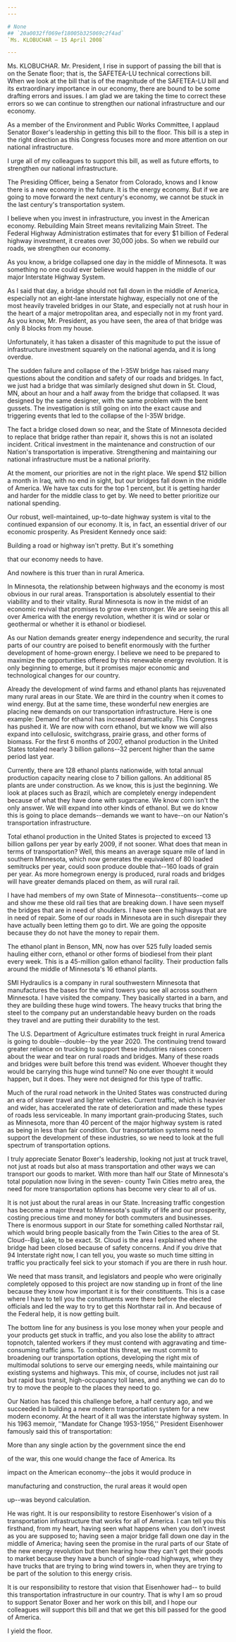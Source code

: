 ```yaml
---
---

# None
## `20a0032ff069ef18005b325069c2f4ad`
`Ms. KLOBUCHAR — 15 April 2008`

---
```



Ms. KLOBUCHAR. Mr. President, I rise in support of passing the bill 
that is on the Senate floor; that is, the SAFETEA-LU technical 
corrections bill. When we look at the bill that is of the magnitude of 
the SAFETEA-LU bill and its extraordinary importance in our economy, 
there are bound to be some drafting errors and issues. I am glad we are 
taking the time to correct these errors so we can continue to 
strengthen our national infrastructure and our economy.

As a member of the Environment and Public Works Committee, I applaud 
Senator Boxer's leadership in getting this bill to the floor. This bill 
is a step in the right direction as this Congress focuses more and more 
attention on our national infrastructure.

I urge all of my colleagues to support this bill, as well as future 
efforts, to strengthen our national infrastructure.

The Presiding Officer, being a Senator from Colorado, knows and I 
know there is a new economy in the future. It is the energy economy. 
But if we are going to move forward the next century's economy, we 
cannot be stuck in the last century's transportation system.

I believe when you invest in infrastructure, you invest in the 
American economy. Rebuilding Main Street means revitalizing Main 
Street. The Federal Highway Administration estimates that for every $1 
billion of Federal highway investment, it creates over 30,000 jobs. So 
when we rebuild our roads, we strengthen our economy.

As you know, a bridge collapsed one day in the middle of Minnesota. 
It was something no one could ever believe would happen in the middle 
of our major Interstate Highway System.

As I said that day, a bridge should not fall down in the middle of 
America, especially not an eight-lane interstate highway, especially 
not one of the most heavily traveled bridges in our State, and 
especially not at rush hour in the heart of a major metropolitan area, 
and especially not in my front yard. As you know, Mr. President, as you 
have seen, the area of that bridge was only 8 blocks from my house.

Unfortunately, it has taken a disaster of this magnitude to put the 
issue of infrastructure investment squarely on the national agenda, and 
it is long overdue.

The sudden failure and collapse of the I-35W bridge has raised many 
questions about the condition and safety of our roads and bridges. In 
fact, we just had a bridge that was similarly designed shut down in St. 
Cloud, MN, about an hour and a half away from the bridge that 
collapsed. It was designed by the same designer, with the same problem 
with the bent gussets. The investigation is still going on into the 
exact cause and triggering events that led to the collapse of the I-35W 
bridge.

The fact a bridge closed down so near, and the State of Minnesota 
decided to replace that bridge rather than repair it, shows this is not 
an isolated incident. Critical investment in the maintenance and 
construction of our Nation's transportation is imperative. 
Strengthening and maintaining our national infrastructure must be a 
national priority.

At the moment, our priorities are not in the right place. We spend 
$12 billion a month in Iraq, with no end in sight, but our bridges fall 
down in the middle of America. We have tax cuts for the top 1 percent, 
but it is getting harder and harder for the middle class to get by. We 
need to better prioritize our national spending.


Our robust, well-maintained, up-to-date highway system is vital to 
the continued expansion of our economy. It is, in fact, an essential 
driver of our economic prosperity. As President Kennedy once said:




 Building a road or highway isn't pretty. But it's something 


 that our economy needs to have.


And nowhere is this truer than in rural America.

In Minnesota, the relationship between highways and the economy is 
most obvious in our rural areas. Transportation is absolutely essential 
to their viability and to their vitality. Rural Minnesota is now in the 
midst of an economic revival that promises to grow even stronger. We 
are seeing this all over America with the energy revolution, whether it 
is wind or solar or geothermal or whether it is ethanol or biodiesel.

As our Nation demands greater energy independence and security, the 
rural parts of our country are poised to benefit enormously with the 
further development of home-grown energy. I believe we need to be 
prepared to maximize the opportunities offered by this renewable energy 
revolution. It is only beginning to emerge, but it promises major 
economic and technological changes for our country.

Already the development of wind farms and ethanol plants has 
rejuvenated many rural areas in our State. We are third in the country 
when it comes to wind energy. But at the same time, these wonderful new 
energies are placing new demands on our transportation infrastructure. 
Here is one example: Demand for ethanol has increased dramatically. 
This Congress has pushed it. We are now with corn ethanol, but we know 
we will also expand into cellulosic, switchgrass, prairie grass, and 
other forms of biomass. For the first 6 months of 2007, ethanol 
production in the United States totaled nearly 3 billion gallons--32 
percent higher than the same period last year.

Currently, there are 128 ethanol plants nationwide, with total annual 
production capacity nearing close to 7 billion gallons. An additional 
85 plants are under construction. As we know, this is just the 
beginning. We look at places such as Brazil, which are completely 
energy independent because of what they have done with sugarcane. We 
know corn isn't the only answer. We will expand into other kinds of 
ethanol. But we do know this is going to place demands--demands we want 
to have--on our Nation's transportation infrastructure.

Total ethanol production in the United States is projected to exceed 
13 billion gallons per year by early 2009, if not sooner. What does 
that mean in terms of transportation? Well, this means an average 
square mile of land in southern Minnesota, which now generates the 
equivalent of 80 loaded semitrucks per year, could soon produce double 
that--160 loads of grain per year. As more homegrown energy is 
produced, rural roads and bridges will have greater demands placed on 
them, as will rural rail.



I have had members of my own State of Minnesota--constituents--come 
up and show me these old rail ties that are breaking down. I have seen 
myself the bridges that are in need of shoulders. I have seen the 
highways that are in need of repair. Some of our roads in Minnesota are 
in such disrepair they have actually been letting them go to dirt. We 
are going the opposite because they do not have the money to repair 
them.

The ethanol plant in Benson, MN, now has over 525 fully loaded semis 
hauling either corn, ethanol or other forms of biodiesel from their 
plant every week. This is a 45-million gallon ethanol facility. Their 
production falls around the middle of Minnesota's 16 ethanol plants.

SMI Hydraulics is a company in rural southwestern Minnesota that 
manufactures the bases for the wind towers you see all across southern 
Minnesota. I have visited the company. They basically started in a 
barn, and they are building these huge wind towers. The heavy trucks 
that bring the steel to the company put an understandable heavy burden 
on the roads they travel and are putting their durability to the test.

The U.S. Department of Agriculture estimates truck freight in rural 
America is going to double--double--by the year 2020. The continuing 
trend toward greater reliance on trucking to support these industries 
raises concern about the wear and tear on rural roads and bridges. Many 
of these roads and bridges were built before this trend was evident. 
Whoever thought they would be carrying this huge wind tunnel? No one 
ever thought it would happen, but it does. They were not designed for 
this type of traffic.

Much of the rural road network in the United States was constructed 
during an era of slower travel and lighter vehicles. Current traffic, 
which is heavier and wider, has accelerated the rate of deterioration 
and made these types of roads less serviceable. In many important 
grain-producing States, such as Minnesota, more than 40 percent of the 
major highway system is rated as being in less than fair condition. Our 
transportation systems need to support the development of these 
industries, so we need to look at the full spectrum of transportation 
options.

I truly appreciate Senator Boxer's leadership, looking not just at 
truck travel, not just at roads but also at mass transportation and 
other ways we can transport our goods to market. With more than half 
our State of Minnesota's total population now living in the seven-
county Twin Cities metro area, the need for more transportation options 
has become very clear to all of us.

It is not just about the rural areas in our State. Increasing traffic 
congestion has become a major threat to Minnesota's quality of life and 
our prosperity, costing precious time and money for both commuters and 
businesses. There is enormous support in our State for something called 
Northstar rail, which would bring people basically from the Twin Cities 
to the area of St. Cloud--Big Lake, to be exact. St. Cloud is the area 
I explained where the bridge had been closed because of safety 
concerns. And if you drive that 94 Interstate right now, I can tell 
you, you waste so much time sitting in traffic you practically feel 
sick to your stomach if you are there in rush hour.

We need that mass transit, and legislators and people who were 
originally completely opposed to this project are now standing up in 
front of the line because they know how important it is for their 
constituents. This is a case where I have to tell you the constituents 
were there before the elected officials and led the way to try to get 
this Northstar rail in. And because of the Federal help, it is now 
getting built.


The bottom line for any business is you lose money when your people 
and your products get stuck in traffic, and you also lose the ability 
to attract topnotch, talented workers if they must contend with 
aggravating and time-consuming traffic jams. To combat this threat, we 
must commit to broadening our transportation options, developing the 
right mix of multimodal solutions to serve our emerging needs, while 
maintaining our existing systems and highways. This mix, of course, 
includes not just rail but rapid bus transit, high-occupancy toll 
lanes, and anything we can do to try to move the people to the places 
they need to go.

Our Nation has faced this challenge before, a half century ago, and 
we succeeded in building a new modern transportation system for a new 
modern economy. At the heart of it all was the interstate highway 
system. In his 1963 memoir, ''Mandate for Change 1953-1956,'' President 
Eisenhower famously said this of transportation:




 More than any single action by the government since the end 


 of the war, this one would change the face of America. Its 


 impact on the American economy--the jobs it would produce in 


 manufacturing and construction, the rural areas it would open 


 up--was beyond calculation.


He was right. It is our responsibility to restore Eisenhower's vision 
of a transportation infrastructure that works for all of America. I can 
tell you this firsthand, from my heart, having seen what happens when 
you don't invest as you are supposed to; having seen a major bridge 
fall down one day in the middle of America; having seen the promise in 
the rural parts of our State of the new energy revolution but then 
hearing how they can't get their goods to market because they have a 
bunch of single-road highways, when they have trucks that are trying to 
bring wind towers in, when they are trying to be part of the solution 
to this energy crisis.

It is our responsibility to restore that vision that Eisenhower had--
to build this transportation infrastructure in our country. That is why 
I am so proud to support Senator Boxer and her work on this bill, and I 
hope our colleagues will support this bill and that we get this bill 
passed for the good of America.

I yield the floor.